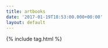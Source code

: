 ```yaml
---
title: artbooks
date: '2017-01-19T18:53:00.000+00:00'
layout: default
---
```


{% include tag.html %}